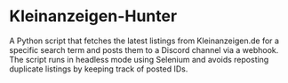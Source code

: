 # Kleinanzeigen-Hunter
A Python script that fetches the latest listings from Kleinanzeigen.de for a specific search term and posts them to a Discord channel via a webhook. The script runs in headless mode using Selenium and avoids reposting duplicate listings by keeping track of posted IDs.
